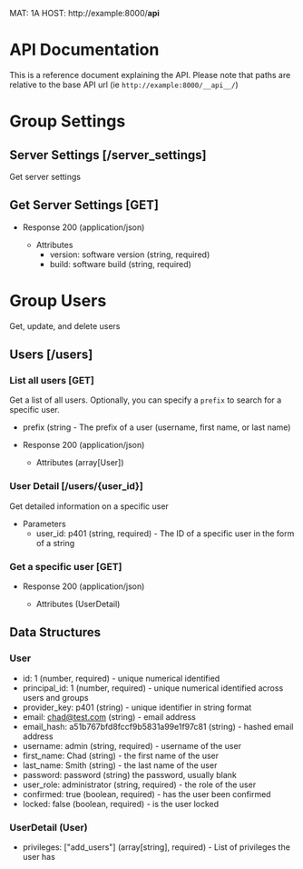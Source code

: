 MAT: 1A
HOST: http://example:8000/__api__

# API Documentation
This is a reference document explaining the API. Please note that paths are relative to the base API url (ie `http://example:8000/__api__/`)

# Group Settings
## Server Settings [/server_settings]

Get server settings

## Get Server Settings [GET]
+ Response 200 (application/json)

    + Attributes
        + version: software version (string, required)
        + build: software build (string, required)

# Group Users
Get, update, and delete users

## Users [/users]

### List all users [GET]
Get a list of all users. Optionally, you can specify a `prefix` to search for a specific user.

+ prefix (string - The prefix of a user (username, first name, or last name)

+ Response 200 (application/json)

    + Attributes (array[User])

### User Detail [/users/{user_id}]

Get detailed information on a specific user

+ Parameters
    + user_id: p401 (string, required) - The ID of a specific user in the form of a string

### Get a specific user [GET]

+ Response 200 (application/json)
    
    + Attributes (UserDetail)

## Data Structures

### User
+ id: 1 (number, required) - unique numerical identified
+ principal_id: 1 (number, required) - unique numerical identified across users and groups 
+ provider_key: p401 (string) - unique identifier in string format 
+ email: chad@test.com (string) - email address 
+ email_hash: a51b767bfd8fccf9b5831a99e1f97c81 (string) - hashed email address
+ username: admin (string, required) - username of the user 
+ first_name: Chad (string) - the first name of the user 
+ last_name: Smith (string) - the last name of the user 
+ password: password (string) the password, usually blank
+ user_role: administrator (string, required) - the role of the user 
+ confirmed: true (boolean, required) - has the user been confirmed
+ locked: false (boolean, required) - is the user locked

### UserDetail (User)
+ privileges: ["add_users"] (array[string], required) - List of privileges the user has
